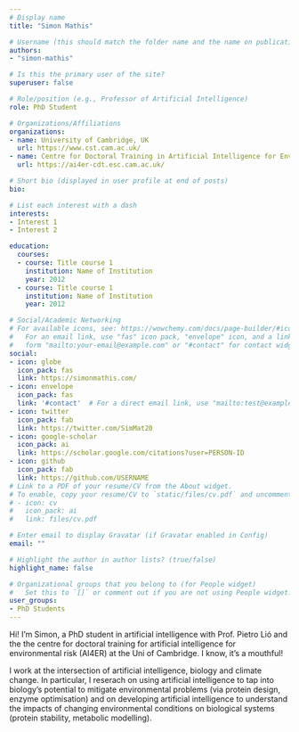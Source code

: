```yaml
---
# Display name
title: "Simon Mathis"

# Username (this should match the folder name and the name on publications)
authors:
- "simon-mathis"

# Is this the primary user of the site?
superuser: false

# Role/position (e.g., Professor of Artificial Intelligence)
role: PhD Student

# Organizations/Affiliations
organizations:
- name: University of Cambridge, UK
  url: https://www.cst.cam.ac.uk/
- name: Centre for Doctoral Training in Artificial Intelligence for Environmental Risks
  url: https://ai4er-cdt.esc.cam.ac.uk/

# Short bio (displayed in user profile at end of posts)
bio: 

# List each interest with a dash
interests:
- Interest 1
- Interest 2

education:
  courses:
  - course: Title course 1
    institution: Name of Institution
    year: 2012
  - course: Title course 1
    institution: Name of Institution
    year: 2012

# Social/Academic Networking
# For available icons, see: https://wowchemy.com/docs/page-builder/#icons
#   For an email link, use "fas" icon pack, "envelope" icon, and a link in the
#   form "mailto:your-email@example.com" or "#contact" for contact widget.
social:
- icon: globe
  icon_pack: fas
  link: https://simonmathis.com/
- icon: envelope
  icon_pack: fas
  link: '#contact'  # For a direct email link, use "mailto:test@example.org".
- icon: twitter
  icon_pack: fab
  link: https://twitter.com/SimMat20
- icon: google-scholar
  icon_pack: ai
  link: https://scholar.google.com/citations?user=PERSON-ID
- icon: github
  icon_pack: fab
  link: https://github.com/USERNAME
# Link to a PDF of your resume/CV from the About widget.
# To enable, copy your resume/CV to `static/files/cv.pdf` and uncomment the lines below.
# - icon: cv
#   icon_pack: ai
#   link: files/cv.pdf

# Enter email to display Gravatar (if Gravatar enabled in Config)
email: ""

# Highlight the author in author lists? (true/false)
highlight_name: false

# Organizational groups that you belong to (for People widget)
#   Set this to `[]` or comment out if you are not using People widget.
user_groups:
- PhD Students
---
```


Hi! I’m Simon, a PhD student in artificial intelligence with Prof. Pietro Lió and the the centre for doctoral training for artificial intelligence for environmental risk (AI4ER) at the Uni of Cambridge. I know, it’s a mouthful!

I work at the intersection of artificial intelligence, biology and climate change. In particular, I reserach on using artificial intelligence to tap into biology’s potential to mitigate environmental problems (via protein design, enzyme optimisation) and on developing artificial intelligence to understand the impacts of changing environmental conditions on biological systems (protein stability, metabolic modelling).